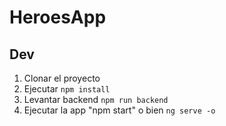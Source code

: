 # HeroesApp

## Dev

1. Clonar el proyecto
2. Ejecutar ```npm install```
3. Levantar backend `npm run backend`
4. Ejecutar la app "npm start" o bien `ng serve -o`